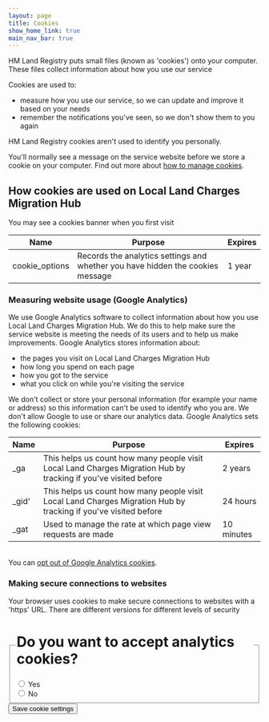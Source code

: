 ```yaml
---
layout: page
title: Cookies
show_home_link: true
main_nav_bar: true
---
```


<span class="bold-small">HM Land Registry</span> puts small files (known as 'cookies') onto your computer. These files collect information about how you use our service

Cookies are used to:
<ul class="list list-bullet">
    <li>measure how you use our service, so we can update and improve it based on your needs</li>
    <li>remember the notifications you've seen, so we don't show them to you again</li>
</ul>

<div class="panel panel-border-wide"><p><span class="bold-small">HM Land Registry</span> cookies aren't used to identify you personally.</p></div>

You'll normally see a message on the service website before we store a cookie on your computer.
Find out more about <a href="https://ico.org.uk/for-the-public/online/cookies/">how to manage cookies</a>.

<h2 class="heading-large">How cookies are used on Local Land Charges Migration Hub</h2>
You may see a cookies banner when you first visit

<table>
    <thead>
        <tr>
            <th>Name</th>
            <th>Purpose</th>
            <th>Expires</th>
        </tr>
    </thead>
    <tbody>
        <tr>
            <td>cookie_options</td>
            <td>Records the analytics settings and whether you have hidden the cookies message</td>
            <td>1 year</td>
        </tr>
    </tbody>
</table>
<h3 class="heading-medium">Measuring website usage (Google Analytics)</h3>
We use Google Analytics software to collect information about how you use Local Land Charges Migration Hub. We do this to help make sure the service website is meeting the needs of its users and to help us make improvements.
Google Analytics stores information about:
<ul class="list list-bullet">
    <li>the pages you visit on Local Land Charges Migration Hub</li>
    <li>how long you spend on each page</li>
    <li>how you got to the service</li>
    <li>what you click on while you're visiting the service</li>
</ul>
We don't collect or store your personal information (for example your name or address) so this information can't be used to identify who you are.
We don't allow Google to use or share our analytics data.
Google Analytics sets the following cookies:
<table>
    <thead>
        <tr>
            <th>Name</th>
            <th>Purpose</th>
            <th>Expires</th>
        </tr>
    </thead>
    <tbody>
        <tr>
            <td>_ga</td>
            <td>This helps us count how many people visit Local Land Charges Migration Hub by tracking if you've visited before</td>
            <td>2 years</td>
        </tr>
        <tr>
            <td>_gid'</td>
            <td>This helps us count how many people visit Local Land Charges Migration Hub by tracking if you've visited before</td>
            <td>24 hours</td>
        </tr>
        <tr>
            <td>_gat</td>
            <td>Used to manage the rate at which page view requests are made</td>
            <td>10 minutes</td>
        </tr>
    </tbody>
</table><br>
You can <a href="https://tools.google.com/dlpage/gaoptout">opt out of Google Analytics cookies</a>.
<h3 class="heading-medium">Making secure connections to websites</h3>
Your browser uses cookies to make secure connections to websites with a 'https' URL. There are different versions for different levels of security

<div class="form-group">
    <fieldset class="inline">
        <legend>
            <h1 class="heading-small">
                Do you want to accept analytics cookies?
            </h1>
        </legend>
        <div class="multiple-choice">
            <input id="analytics-yes" name="analytics" type="radio" value="yes">
            <label class="block-label selection-button-radio" for="analytics-yes">
            Yes
            </label>
        </div>
        <div class="multiple-choice">
            <input id="analytics-no" name="analytics" type="radio" value="no">
            <label class="block-label selection-button-radio" for="analytics-no">
            No
            </label>
        </div>
    </fieldset>
</div>
<button class="button" id="save-cookie-setting-button">Save cookie settings</button>

<script src="static/js/cookies-page.js"></script>
